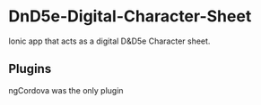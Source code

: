 # DnD5e-Digital-Character-Sheet
Ionic app that acts as a digital D&amp;D5e Character sheet.

## Plugins
ngCordova was the only plugin
